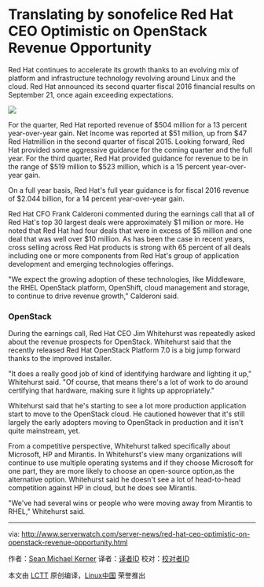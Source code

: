 Translating by sonofelice
Red Hat CEO Optimistic on OpenStack Revenue Opportunity
================================================================================
Red Hat continues to accelerate its growth thanks to an evolving mix of platform and infrastructure technology revolving around Linux and the cloud. Red Hat announced its second quarter fiscal 2016 financial results on September 21, once again exceeding expectations.

![](http://www.serverwatch.com/imagesvr_ce/1212/icon-redhatcloud-r.jpg)

For the quarter, Red Hat reported revenue of $504 million for a 13 percent year-over-year gain. Net Income was reported at $51 million, up from $47 Red Hatmillion in the second quarter of fiscal 2015. Looking forward, Red Hat provided some aggressive guidance for the coming quarter and the full year. For the third quarter, Red Hat provided guidance for revenue to be in the range of $519 million to $523 million, which is a 15 percent year-over-year gain.

On a full year basis, Red Hat's full year guidance is for fiscal 2016 revenue of $2.044 billion, for a 14 percent year-over-year gain.

Red Hat CFO Frank Calderoni commented during the earnings call that all of Red Hat's top 30 largest deals  were approximately $1 million or more. He noted that Red Hat had four deals that were in excess of $5 million and one deal that was well over $10 million. As has been the case in recent years, cross selling across Red Hat products is strong with 65 percent of all deals including one or more components from Red Hat's group of application development and emerging technologies offerings.

"We expect the growing adoption of these technologies, like Middleware, the RHEL OpenStack platform, OpenShift, cloud management and storage, to continue to drive revenue growth," Calderoni said. 

### OpenStack ###

During the earnings call, Red Hat CEO Jim Whitehurst was repeatedly asked about the revenue prospects for OpenStack. Whitehurst said that the recently released Red Hat OpenStack Platform 7.0 is a big jump forward thanks to the improved installer.

"It does a really good job of kind of identifying hardware and lighting it up," Whitehurst said. "Of course, that means there's a lot of work to do around certifying that hardware, making sure it lights up appropriately."

Whitehurst said that he's starting to see a lot more production application start to move to the OpenStack cloud. He cautioned however that it's still largely the early adopters moving to OpenStack in production and it isn't quite mainstream, yet.

From a competitive perspective, Whitehurst talked specifically about Microsoft, HP and Mirantis. In Whitehurst's view many organizations will continue to use multiple operating systems and if they choose Microsoft for one part, they are more likely to choose an open-source option,as the alternative option. Whitehurst said he doesn't see a lot of head-to-head competition against HP in cloud, but he does see Mirantis.

"We've had several wins or people who were moving away from Mirantis to RHEL," Whitehurst said.

--------------------------------------------------------------------------------

via: http://www.serverwatch.com/server-news/red-hat-ceo-optimistic-on-openstack-revenue-opportunity.html

作者：[Sean Michael Kerner][a]
译者：[译者ID](https://github.com/译者ID)
校对：[校对者ID](https://github.com/校对者ID)

本文由 [LCTT](https://github.com/LCTT/TranslateProject) 原创编译，[Linux中国](https://linux.cn/) 荣誉推出

[a]:http://www.serverwatch.com/author/Sean-Michael-Kerner-101580.htm